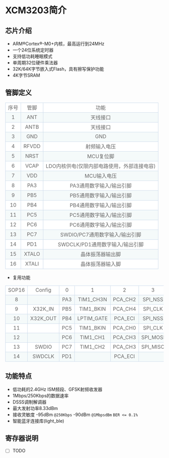 XCM3203简介
===================

## 芯片介绍
* ARM®Cortex®-M0+内核，最高运行到24MHz  
* 一个24位系统定时器  
* 支持低功耗睡眠模式   
* 单周期32位硬件乘法器  
* 32K/64K字节嵌入式Flash，具有擦写保护功能  
* 4K字节SRAM  


## 管脚定义

<style type="text/css">
    table
    {
        border-collapse: collapse;
        text-align: center;
    }
    table td, table th
    {
        border: 1px solid #cad9ea;
        color: #666;
        height: 30px;
    }
    table thead th
    {
        background-color: #CCE8EB;
        width: 100px;
    }
    table tr:nth-child(odd)
    {
        background: #fff;
    }
    table tr:nth-child(even)
    {
        background: #F5FAFA;
    }
</style>

<table class="table">
    <tr>
        <td>序号</td>
        <td>管脚</td>
        <td>功能</td>
    </tr>
    <tr>
        <td>1</td>
        <td>ANT</td>
        <td>天线接口</td>
    </tr>
    <tr>
        <td>2</td>
        <td>ANTB</td>
        <td>天线接口</td>
    </tr>
    <tr>
        <td>3</td>
        <td>GND</td>
        <td>GND</td>
    </tr>
    <tr>
        <td>4</td>
        <td>RFVDD</td>
        <td>射频输入电压</td>
    </tr>
    <tr>
        <td>5</td>
        <td>NRST</td>
        <td>MCU复位脚</td>
    </tr>
    <tr>
        <td>6</td>
        <td>VCAP</td>
        <td>LDO内核供电(仅限内部电路使用，外部连接电容)</td>
    </tr>
    <tr>
        <td>7</td>
        <td>VDD</td>
        <td>MCU输入电压</td>
    </tr>
    <tr>
        <td>8</td>
        <td>PA3</td>
        <td>PA3通用数字输入/输出引脚</td>
    </tr>
    <tr>
        <td>9</td>
        <td>PB5</td>
        <td>PB5通用数字输入/输出引脚</td>
    </tr>
    <tr>
        <td>10</td>
        <td>PB4</td>
        <td>PB4通用数字输入/输出引脚</td>
    </tr>
    <tr>
        <td>11</td>
        <td>PC5</td>
        <td>PC5通用数字输入/输出引脚</td>
    </tr>
    <tr>
        <td>12</td>
        <td>PC6</td>
        <td>PC6通用数字输入/输出引脚</td>
    </tr>
    <tr>
        <td>13</td>
        <td>PC7</td>
        <td>SWDIO/PC7通用数字输入/输出引脚</td>
    </tr>
    <tr>
        <td>14</td>
        <td>PD1</td>
        <td>SWDCLK/PD1通用数字输入/输出引脚</td>
    </tr>
    <tr>
        <td>15</td>
        <td>XTALO</td>
        <td>晶体振荡器输出脚</td>
    </tr>
    <tr>
        <td>16</td>
        <td>XTALI</td>
        <td>晶体振荡器输入脚</td>
    </tr>
</table>

* 复用功能

<table class="table">
    <tr>
        <td>SOP16</td>
        <td>Config</td>
        <td>0</td>
        <td>1</td>
        <td>2</td>
        <td>3</td>
        <td>4</td>
        <td>5</td>
        <td>6</td>
        <td>7</td>
        <td>8</td>
        <td>F</td>
    </tr>
    <tr>
        <td>8</td>
        <td></td>
        <td>PA3</td>
        <td>TIM1_CH3N</td>
        <td>PCA_CH2</td>
        <td>SPI_NSS</td>
        <td>RTC_1HZ</td>
        <td>LPUART_RXD</td>
        <td>PCA_ECI</td>
        <td>VC0_OUT</td>
        <td>TIM2_CH3</td>
        <td></td>
    </tr>
    <tr>
        <td>9</td>
        <td>X32K_IN</td>
        <td>PB5</td>
        <td>TIM1_BKIN</td>
        <td>PCA_CH4</td>
        <td>SPI_CLK</td>
        <td>I2C_SDA</td>
        <td>UART0_RX</td>
        <td>DTIM11_TOG</td>
        <td>LVD_OUT</td>
        <td>TIM2_CH1</td>
        <td></td>
    </tr>
    <tr>
        <td>10</td>
        <td>X32K_OUT</td>
        <td>PB4</td>
        <td>LPTIM_GATE</td>
        <td>PCA_ECI</td>
        <td>SPI_NSS</td>
        <td>I2C_SCL</td>
        <td>UART0_TXD</td>
        <td>TIM11_TOGN</td>
        <td></td>
        <td></td>
        <td></td>
    </tr>
    <tr>
        <td>11</td>
        <td></td>
        <td>PC5</td>
        <td>TIM1_BKIN</td>
        <td>PCA_CH0</td>
        <td>SPI_CLK</td>
        <td></td>
        <td>LPUART_TXD</td>
        <td>TIM11_GATE</td>
        <td>LVD_OUT</td>
        <td>TIM2_CH1</td>
        <td>VCIN1</td>
    </tr>
    <tr>
        <td>12</td>
        <td></td>
        <td>PC6</td>
        <td>TIM1_CH1</td>
        <td>PCA_CH3</td>
        <td>SPI_MOSI</td>
        <td></td>
        <td>LPUART_RXD</td>
        <td>TIM11_EXT</td>
        <td>CLK_MCO</td>
        <td>TIM2_CH4</td>
        <td>AIN0</td>
    </tr>
    <tr>
        <td>13</td>
        <td>SWDIO</td>
        <td>PC7</td>
        <td>TIM1_CH2</td>
        <td>PCA_CH3</td>
        <td>SPI_MISO</td>
        <td></td>
        <td>UART1_RXD</td>
        <td>LIRC_OUT</td>
        <td>LXT_OUT</td>
        <td></td>
        <td></td>
    </tr>
    <tr>
        <td>14</td>
        <td>SWDCLK</td>
        <td>PD1</td>
        <td></td>
        <td>PCA_ECI</td>
        <td></td>
        <td></td>
        <td>UART1_TXD</td>
        <td>HIRC_OUT</td>
        <td>VC0_OUT</td>
        <td></td>
        <td></td>
    </tr>
</table>


## 功能特点
* 低功耗的2.4GHz ISM频段、GFSK射频收发器
* 1Mbps/250Kbps的数据速率
* DSSS调制解调器
* 最大发射功率8.33dBm
* 接收灵敏度 -95dBm `@250Kbps`  -90dBm `@1MbpsdBm`  `BER <= 0.1%`
* 智能蓝牙连接库(light_ble)

## 寄存器说明
- [ ] TODO


